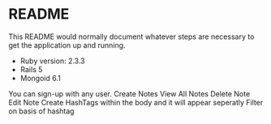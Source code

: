 # README

This README would normally document whatever steps are necessary to get the
application up and running.

* Ruby version: 2.3.3
* Rails 5
* Mongoid 6.1


You can sign-up with any user. 
Create Notes
View All Notes
Delete Note
Edit Note
Create HashTags within the body and it will appear seperatly
Filter on basis of hashtag





